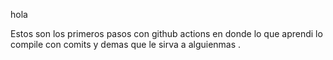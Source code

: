 hola

Estos son los primeros pasos con github actions en donde lo que aprendi lo compile con
comits y demas que le sirva a alguienmas .
